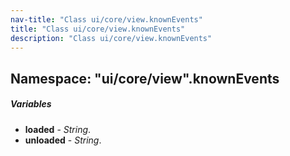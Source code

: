 ```yaml
---
nav-title: "Class ui/core/view.knownEvents"
title: "Class ui/core/view.knownEvents"
description: "Class ui/core/view.knownEvents"
---
```

## Namespace: "ui/core/view".knownEvents

##### Variables
 - **loaded** - _String_.
 - **unloaded** - _String_.
